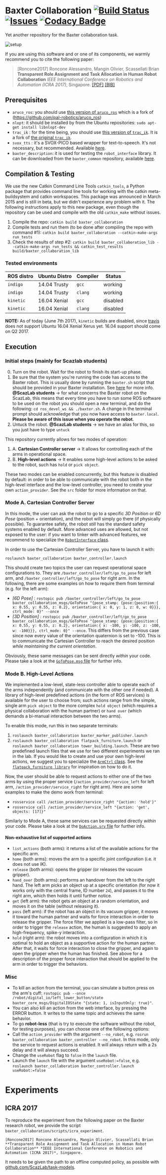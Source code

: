 # Baxter Collaboration [![Build Status](https://travis-ci.org/ScazLab/baxter_collaboration.svg?branch=master)](https://travis-ci.org/ScazLab/baxter_collaboration) [![Issues](https://img.shields.io/github/issues/ScazLab/baxter_collaboration.svg?label=Issues)](https://github.com/ScazLab/baxter_collaboration/issues) [![Codacy Badge](https://api.codacy.com/project/badge/Grade/89218b1bb7b84e6e821d689fbd5129a8)](https://www.codacy.com/app/Baxter-collaboration/baxter_collaboration?utm_source=github.com&amp;utm_medium=referral&amp;utm_content=ScazLab/baxter_collaboration&amp;utm_campaign=Badge_Grade)

Yet another repository for the Baxter collaboration task.

![setup](https://cloud.githubusercontent.com/assets/4378663/22127940/39931bb2-de6c-11e6-864e-8c9a3da48673.jpg)

If you are using this software and or one of its components, we warmly recommend you to cite the following paper:

  > [Roncone2017] Roncone Alessandro, Mangin Olivier, Scassellati Brian **Transparent Role Assignment and Task Allocation in Human Robot Collaboration** *IEEE International Conference on Robotics and Automation (ICRA 2017)*, Singapore. [[PDF]](http://alecive.github.io/papers/[Roncone%20et%20al.%202017]%20Transparent%20Role%20Assignment%20and%20Task%20Allocation%20in%20Human%20Robot%20Collaboration.pdf) [[BIB]](http://alecive.github.io/papers/[Roncone%20et%20al.%202017]%20Transparent%20Role%20Assignment%20and%20Task%20Allocation%20in%20Human%20Robot%20Collaboration.bib)

## Prerequisites

 * `aruco_ros`: you should use [this version of `aruco_ros`](https://github.com/ScazLab/aruco_ros) which is a fork of (https://github.com/pal-robotics/aruco_ros)
 * `nlopt`: it should be installed by from the Ubuntu repositories: `sudo apt-get install libnlopt-dev `
 * `trac_ik` : for the time being, you should use [this version of `trac_ik`](https://bitbucket.org/alecive/trac_ik). It is a fork of [the original `trac_ik`](https://bitbucket.org/traclabs/trac_ik).
 * `svox_tts` : it's a SVOX-PICO based wrapper for text-to-speech. It's not necessary, but recommended. Available [here](https://github.com/ScazLab/svox_tts).
 * `baxter_description`: it is used for testing the `robot_interface` library. It can be downloaded from the `baxter_common` repository, available [here](https://github.com/RethinkRobotics/baxter_common).

## Compilation & Testing

We use the new Catkin Command Line Tools `catkin_tools`, a Python package that provides command line tools for working with the catkin meta-buildsystem and catkin workspaces. This package was announced in March 2015 and is still in beta, but we didn't experience any problem with it. The following instructions apply to this new package, even though the repository can be used and compile with the old `catkin_make` without issues.

 1. Compile the repo: `catkin build baxter_collaboration`
 2. Compile tests and run them (to be done after compiling the repo with command #1): `catkin build baxter_collaboration --catkin-make-args run_tests`
 3. Check the results of step #2: `catkin build baxter_collaboration_lib --catkin-make-args run_tests && catkin_test_results build/baxter_collaboration_lib`

### Tested environments

| ROS distro | Ubuntu Distro | Compiler | Status   |
| ---------- | ------------- | -------- | -------- |
| `indigo`   | 14.04 Trusty  | `gcc`    |  working |
| `indigo`   | 14.04 Trusty  | `clang`  |  working |
| `kinetic`  | 16.04 Xenial  | `gcc`    | disabled |
| `kinetic`  | 16.04 Xenial  | `clang`  | disabled |

**NOTE:** As of today (June 7th 2017), `kinetic` builds are disabled, since [travis](travis-ci.org) does not support Ubuntu 16.04 Xenial Xerus yet. 16.04 support should come on Q2 2017.

## Execution

### Initial steps (mainly for Scazlab students)

 0. Turn on the robot. Wait for the robot to finish its start-up phase.
 1. Be sure that the system you're running the code has access to the Baxter robot. This is usually done by running the `baxter.sh` script that should be provided in your Baxter installation. See [here](http://sdk.rethinkrobotics.com/wiki/Hello_Baxter#Source_ROS_Environment_Setup_Script) for more info. **@ScazLab students** → for what concerns the Baxter robot on the ScazLab, this means that every time you have to run some ROS software to be used on the robot you should open a new terminal, and do the following: ` cd ros_devel_ws && ./baxter.sh `. A change in the terminal prompt should acknowledge that you now have access to `baxter.local`. __Please be aware of this issue when you operate the robot__.
 2. Untuck the robot. **@ScazLab students** → we have an alias for this, so you just have to type `untuck`

This repository currently allows for two modes of operation:

 1. A. **Cartesian Controller server** → It allows for controlling each of the arms in operational space.
 2. B. **High-level actions** → It enables some high-level actions to be asked to the robot, such has `hold` or `pick object`.

These two modes can be enabled concurrently, but this feature is disabled by default: in order to be able to communicate with the robot both in the high-level interface and the low-level controller, you need to create your own `action_provider`. See the `src` folder for more information on that.

### Mode A. Cartesian Controller Server

In this mode, the user can ask the robot to go to a specific _3D Position_ or _6D Pose_ (position + orientation), and the robot will simply go there (if physically possible). To guarantee safety, the robot _still_ has the standard safety systems enabled by default. More advanced uses are allowed, but not exposed to the user: if you want to tinker with advanced features, we recommend to specialize the [`RobotInterface` class](https://github.com/ScazLab/baxter_collaboration/blob/master/baxter_collaboration_lib/include/robot_interface/robot_interface.h).

In order to use the Cartesian Controller Server, you have to launch it with:

```
roslaunch baxter_collaboration baxter_controller.launch
```

This should create two topics the user can request operational space configurations to. They are `/baxter_controller/left/go_to_pose` for left arm, and `/baxter_controller/left/go_to_pose` for right arm. In the following, there are some examples on how to require them from terminal (e.g. for the left arm):

 * _[6D Pose]_ : `rostopic pub /baxter_controller/left/go_to_pose baxter_collaboration_msgs/GoToPose "{pose_stamp: {pose:{position:{ x: 0.55, y: 0.55, z: 0.2}, orientation:{ x: 0, y: 1, z: 0, w: 0}}}, ctrl_mode: 0}" --once`
 * _[3D Position]_ : `rostopic pub /baxter_controller/left/go_to_pose baxter_collaboration_msgs/GoToPose "{pose_stamp: {pose:{position:{ x: 0.55, y: 0.55, z: 0.2}, orientation:{ x: -100, y: -100, z: -100, w: -100}}}, ctrl_mode: 0}" --once`. This differs from the previous case since now every value of the orientation quaternion is set to -100. This is to communicate the Cartesian Controller to reach the desired position _while maintaining the current orientation_.

Obviously, these same messages can be sent directly _within_ your code. Please take a look at the [`GoToPose.msg` file](https://github.com/ScazLab/baxter_collaboration/blob/master/baxter_collaboration_msgs/msg/GoToPose.msg) for further info.

### Mode B. High-Level Actions

We implemented a low-level, state-less controller able to operate each of the arms independently (and communicate with the other one if needed). A library of high-level predefined actions (in the form of ROS services) is available for the user to choose from; such actions range from the simple, single arm `pick object` to the more complex `hold object` (which requires a physical collaboration with the human partner) or `hand over` (which demands a bi-manual interaction between the two arms).

To enable this mode, run this in two separate terminals:

 1. `roslaunch baxter_collaboration baxter_marker_publisher.launch`
 2. `roslaunch baxter_collaboration flatpack_furniture.launch` or `roslaunch baxter_collaboration tower_building.launch`. These are two predefined launch files that we use for two different experiments we ran in the lab. If you would like to create and use your own high-level actions, we suggest you to specialize the [`ArmCtrl` class](https://github.com/ScazLab/baxter_collaboration/blob/master/baxter_collaboration_lib/include/robot_interface/arm_ctrl.h). See the [`flatpack_furniture library`](https://github.com/ScazLab/baxter_collaboration/tree/master/baxter_collaboration/lib/include/flatpack_furniture) for inspiration on how to do it.

Now, the user should be able to request actions to either one of the two arms by using the proper service (`/action_provider/service_left` for left arm, `/action_provider/service_right` for right arm). Here are some examples to make the demo work from terminal:
  * `rosservice call /action_provider/service_right "{action: 'hold'}"`
  * `rosservice call /action_provider/service_left "{action: 'get', objects: [17]}"`

Similarly to Mode A, these same services can be requested directly _within_ your code. Please take a look at the [`DoAction.srv` file](https://github.com/ScazLab/baxter_collaboration/blob/master/baxter_collaboration_msgs/srv/DoAction.srv) for further info.

#### Non-exhaustive list of supported actions

 * `list_actions` (both arms): it returns a list of the available actions for the specific arm.
 * `home` (both arms): moves the arm to a specific joint configuration (i.e. it does not use IK).
 * `release` (both arms): opens the gripper (or releases the vacuum gripper).
 * `hand_over` (both arms): performs an handover from the left to the right hand. The left arm picks an object up at a specific orientation (for now it works only with the central frame, ID number `24`), and passes it to the right arm, which then holds it until further notice.
 * `get` (left arm): the robot gets an object at a random orientation, and moves it on the table (without releasing it).
 * `pass` (left arm): if the robot has an object in its vacuum gripper, it moves it toward the human partner and waits for force interaction in order to release the gripper. The force filter we applied is a low-pass filter, so in order to trigger the `release` action, the human is suggested to apply an high-frequency, spike-y interaction.
 * `hold` (right arm): the robot moves into a configuration in which it is optimal to hold an object as a supportive action for the human partner. After that, it waits for force interaction to close the gripper, and again to open the gripper when the human has finished. See above for a description of the proper force interaction that should be applied to the arm in order to trigger the behaviors.

### Misc

 * To kill an action from the terminal, you can simulate a button press on the arm's cuff: `rostopic pub --once /robot/digital_io/left_lower_button/state baxter_core_msgs/DigitalIOState "{state: 1, isInputOnly: true}"`.
 * You can also kill an action from the web interface, by pressing the ERROR button. It writes to the same topic and achieves the same behavior.
 * To go **robot-less** (that is try to execute the software without the robot, for testing purposes), you can choose one of the following options:
  * Call the `action_provider` with the argument `--no_robot`, e.g. `rosrun baxter_collaboration baxter_controller --no_robot`. In this mode, only the service to request actions is enabled. It will always return with a 2s delay and it will always succeed.
  * Change the `useRobot` flag to `false` in the `launch` file.
  * Launch the `launch` file with the argument `useRobot:=false`, e.g. `roslaunch baxter_collaboration baxter_controller.launch useRobot:=false`


# Experiments

## ICRA 2017

To reproduce the experiment from the following paper on the Baxter research robot, we provide the script `baxter_collaboration/scripts/icra_experiment`.

    [Roncone2017] Roncone Alessandro, Mangin Olivier, Scassellati Brian **Transparent Role Assignment and Task Allocation in Human Robot Collaboration** *IEEE International Conference on Robotics and Automation (ICRA 2017)*, Singapore.

It needs to be given the path to an offline computed policy, as possible with [github.com/ScazLab/task-models](https://github.com/ScazLab/task-models).
